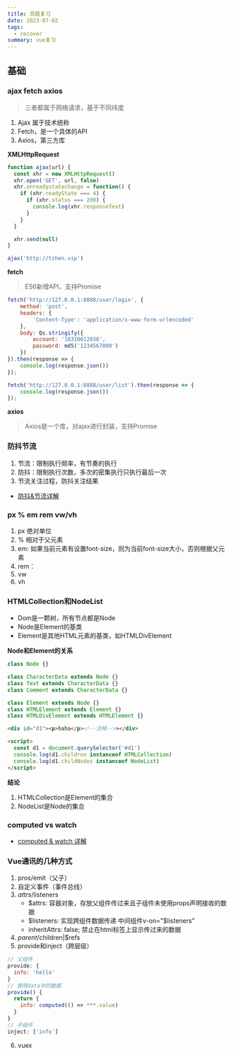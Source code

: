 ```yaml
---
title: 百题复习
date: 2023-07-02
tags:
  - recover
summary: vue复习
---
```


## 基础
### ajax fetch axios
> 三者都属于网络请求，基于不同纬度
1. Ajax 属于技术统称
2. Fetch，是一个具体的API
3. Axios，第三方库

**XMLHttpRequest**
```js
function ajax(url) {
  const xhr = new XMLHttpRequest()
  xhr.open('GET', url, false)
  xhr.onreadystatechange = function() {
    if (xhr.readyState === 4) {
      if (xhr.status === 200) {
        console.log(xhr.responseText)
      }
    }
  }

  xhr.send(null)
}

ajax('http://tzhen.vip')
```

**fetch**
> ES6新增API，支持Promise
```js
fetch('http://127.0.0.1:8888/user/login', {
    method: 'post',
    headers: {
        'Content-Type': 'application/x-www-form-urlencoded'
    },
    body: Qs.stringify({
        account: '18310612838',
        password: md5('1234567890')
    })
}).then(response => {
    console.log(response.json())
});

fetch('http://127.0.0.1:8888/user/list').then(response => {
    console.log(response.json())
});
```

**axios**
> Axios是一个库，对ajax进行封装，支持Promise

### 防抖节流
1. 节流：限制执行频率，有节奏的执行
2. 防抖：限制执行次数，多次的密集执行只执行最后一次
3. 节流关注过程，防抖关注结果
* [防抖&节流详解](/js/2022/11/27/debounce-throttle/)

### px % em rem vw/vh
1. px 绝对单位
2. % 相对于父元素
3. em: 如果当前元素有设置font-size，则为当前font-size大小，否则根据父元素
4. rem：
5. vw
6. vh 

### HTMLCollection和NodeList
* Dom是一颗树，所有节点都是Node
* Node是Element的基类
* Element是其他HTML元素的基类，如HTMLDivElement

**Node和Element的关系**
```js
class Node {}

class CharacterData extends Node {}
class Text extends CharacterData {}
class Comment extends CharacterData {}

class Element extends Node {}
class HTMLElement extends Element {}
class HTMLDivElement extends HTMLElement {}
```

```html
<div id="d1"><p>haha</p><!--注释-->></div>

<script>
  const d1 = document.querySelector('#d1')
  console.log(d1.children instanceof HTMLCollection)
  console.log(d1.childNodes instanceof NodeList)
</script>
```

**结论**
1. HTMLCollection是Element的集合
2. NodeList是Node的集合

### computed vs watch
* [computed & watch 详解](/vue/2023/01/29/base/#computed-watch)

### Vue通讯的几种方式
1. pros/emit（父子）
2. 自定义事件（事件总线）
3. $attrs/$listeners
    - $attrs: 容器对象，存放父组件传过来且子组件未使用props声明接收的数据
    - $listeners: 实现跨组件数据传递 中间组件v-on="$listeners"
    - inheritAttrs: false; 禁止在html标签上显示传过来的数据
4. $parent/$children|$refs
5. provide和inject（跨层级）
```js
// 父组件
provide: {
  info: 'hello'
}
// 使用data中的数据
provide() {
  return {
    info: computed(() => ***.value)
  }
}
// 子组件
inject: ['info']
```
6. vuex
